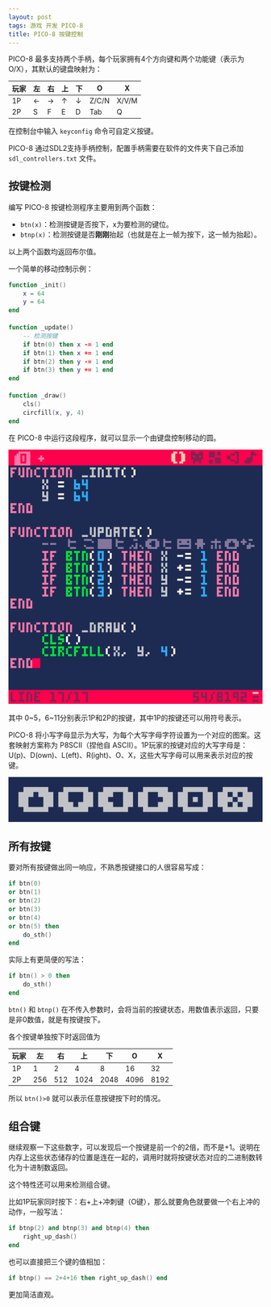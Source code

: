 ```yaml
---
layout: post
tags: 游戏 开发 PICO-8
title: PICO-8 按键控制
---
```


PICO-8 最多支持两个手柄，每个玩家拥有4个方向键和两个功能键（表示为 O/X），其默认的键盘映射为：

| 玩家 | 左  | 右  | 上  | 下  | O     | X     |
| ---- | --- | --- | --- | --- | ----- | ----- |
| 1P   | ←   | →   | ↑   | ↓   | Z/C/N | X/V/M |
| 2P   | S   | F   | E   | D   | Tab   | Q     |

在控制台中输入 `keyconfig` 命令可自定义按键。

PICO-8 通过SDL2支持手柄控制，配置手柄需要在软件的文件夹下自己添加 `sdl_controllers.txt` 文件。

## 按键检测

编写 PICO-8 按键检测程序主要用到两个函数：

- `btn(x)`：检测按键是否按下，x为要检测的键位。
- `btnp(x)`：检测按键是否**刚刚**抬起（也就是在上一帧为按下，这一帧为抬起）。

以上两个函数均返回布尔值。

一个简单的移动控制示例：

```lua
function _init()
    x = 64
    y = 64
end

function _update()
    -- 检测按键
    if btn(0) then x -= 1 end
    if btn(1) then x += 1 end
    if btn(2) then y -= 1 end
    if btn(3) then y += 1 end
end

function _draw()
    cls()
    circfill(x, y, 4)
end
```

在 PICO-8 中运行这段程序，就可以显示一个由键盘控制移动的圆。

![move circle](/assets/20230412a.gif)

其中 0~5，6~11分别表示1P和2P的按键，其中1P的按键还可以用符号表示。

PICO-8 将小写字母显示为大写，为每个大写字母字符设置为一个对应的图案。这套映射方案称为 P8SCII（捏他自 ASCII）。1P玩家的按键对应的大写字母是：U(p)、D(own)、L(eft)、R(ight)、O、X，这些大写字母可以用来表示对应的按键。

![p8 button](/assets/20230412b.png)

## 所有按键

要对所有按键做出同一响应，不熟悉按键接口的人很容易写成：

```lua
if btn(0)
or btn(1)
or btn(2)
or btn(3)
or btn(4)
or btn(5) then
    do_sth()
end
```

实际上有更简便的写法：

```lua
if btn() > 0 then
    do_sth()
end
```

`btn()` 和 `btnp()` 在不传入参数时，会将当前的按键状态，用数值表示返回，只要是非0数值，就是有按键按下。

各个按键单独按下时返回值为

| 玩家 | 左  | 右  | 上   | 下   | O    | X    |
| ---- | --- | --- | ---- | ---- | ---- | ---- |
| 1P   | 1   | 2   | 4    | 8    | 16   | 32   |
| 2P   | 256 | 512 | 1024 | 2048 | 4096 | 8192 |

所以 `btn()>0` 就可以表示任意按键按下时的情况。

## 组合键

继续观察一下这些数字，可以发现后一个按键是前一个的2倍，而不是+1。说明在内存上这些状态储存的位置是连在一起的，调用时就将按键状态对应的二进制数转化为十进制数返回。

这个特性还可以用来检测组合键。

比如1P玩家同时按下：右+上+冲刺键（O键），那么就要角色就要做一个右上冲的动作，一般写法：

```lua
if btnp(2) and btnp(3) and btnp(4) then
    right_up_dash()
end
```

也可以直接把三个键的值相加：

```lua
if btnp() == 2+4+16 then right_up_dash() end
```

更加简洁直观。